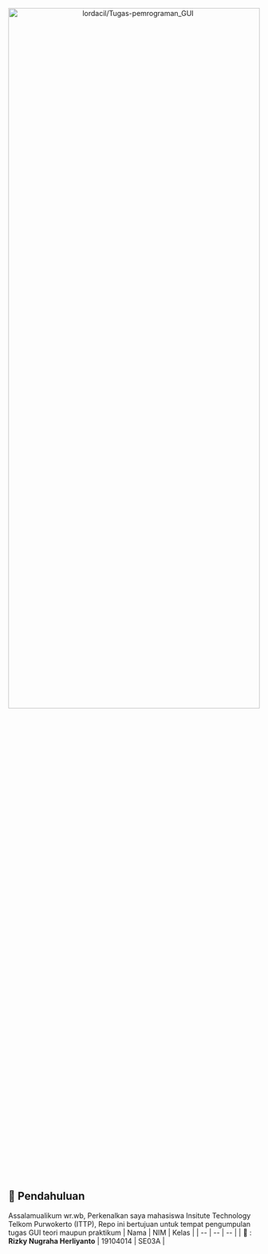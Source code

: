 <p align="center">
  <a name="top" href="#octocat-hi-there-thanks-for-visiting-">
     <img alt="lordacil/Tugas-pemrograman_GUI" height="60%" width="100%" src="https://i.ibb.co/NYv0DCR/gui.png"/>
  </a>
</p>

## :rice_scene: Pendahuluan
Assalamualikum wr.wb, Perkenalkan saya mahasiswa Insitute Technology Telkom Purwokerto (ITTP), Repo ini bertujuan untuk tempat pengumpulan tugas GUI teori maupun praktikum
| Nama | NIM | Kelas |
| -- | -- | -- |
| :boy: : **Rizky Nugraha Herliyanto** | 19104014 | SE03A |
